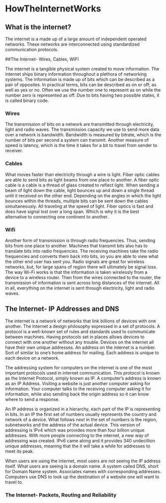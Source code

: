 # HowTheInternetWorks


## What is the internet?  

The internet is a made up of a large amount of independent operated networks. These networks are interconnected using standardized communication protocols. 


##The Internet- Wires, Cables, WIFI 


The internet is a tangible physical system created to move information. The internet ships binary information throughout a plethora of networking systems. The information is made up of bits which can be described as a pair of opposites. In practical terms, bits can be described as on or off; as well as yes or no. Often we use the number one to represent as on while the number zero is represented as off. Due to bits having two possible states, it is called binary code. 

### Wires
The transmission of bits on a network are transmitted through electricity, light and radio waves. The transmission capacity we use to send more data over a network is bandwidth. Bandwidth is measured by bitrate, which is the number of bits per second a system can transmit. Another measure of speed is latency, which is the time it takes for a bit to travel from sender to receiver.

### Cables 
What moves faster than electricity through a wire is light. Fiber optic cables are able to send bits as light beams from one place to another. A fiber optic cable is a cable is a thread of glass created to reflect light. When sending a beam of light down the cable, light bounces up and down a single thread until it received on the other end. Depending on the angles in which the light bounces within the threads, multiple bits can be sent down the cables simultaneously.  All traveling at the speed of light. Fiber optics is fast and does have signal lost over a long span. Which is why it is the best alternative to connecting one continent to another.  

### Wifi
Another form of transmission is through radio frequencies. Thus, sending bits from one place to another. Machines that transmit bits also has to translate bits into radio frequencies. The receiving machines take the radio frequencies and converts them back into bits, so you are able to view what the other end user has sent you. Radio signals are great for wireless networks, but, for large spans of region there will ultimately be signal loss. The way Wi-Fi works is that the information is taken wirelessly from a device to a wireless router. Then from the wires connected to the router, the transmission of information is sent across long distances of the internet. All in all, everything on the internet is sent through electricity, light and radio waves. 

## The Internet- IP Addresses and DNS

The internet is a network of networks that link billions of devices with one another. The internet a design philosophy expressed in a set of protocols.  A protocol is a well-known set of rules and standards used to communicate between machines. Having protocols set in places allows devices to connect with one another without any trouble.  Devices on the internet all have their own unique addresses. An address on the internet is a number. Sort of similar to one’s home address for mailing. Each address is unique to each device on a network. 

The addressing system for computers on the internet is one of the most important protocols used in internet communication. This protocol is known as the Internet Protocol, simply known as IP. A computer’s address is known as an IP Address. Visiting a website is just another computer asking for information. Your computer talks to the receiving computer asking it for information, while also sending back the origin address so it can know where to send a response. 

An IP address is organized in a hierarchy, each part of the IP is representing in bits. In an IP the first set of numbers usually represents the country and network of a device. What follows next in the set of numbers is the region, subnetworks and the address of the actual device. This version of addressing is IPv4 which was provides more than four billion unique addresses. With more people connecting to the internet, a new way of addressing was created. IPv6 came along and it provides 340 undecillion unique addresses, meaning that the it will take a while for addresses to meet its peak. 

When users are using the internet, most users are not seeing the IP address itself. What users are seeing is a domain name. A system called DNS, short for Domain Name system. Associates names with corresponding addresses. Computers use DNS to look up the destination of a website one will want to travel to. 


### The Internet- Packets, Routing and Reliability
